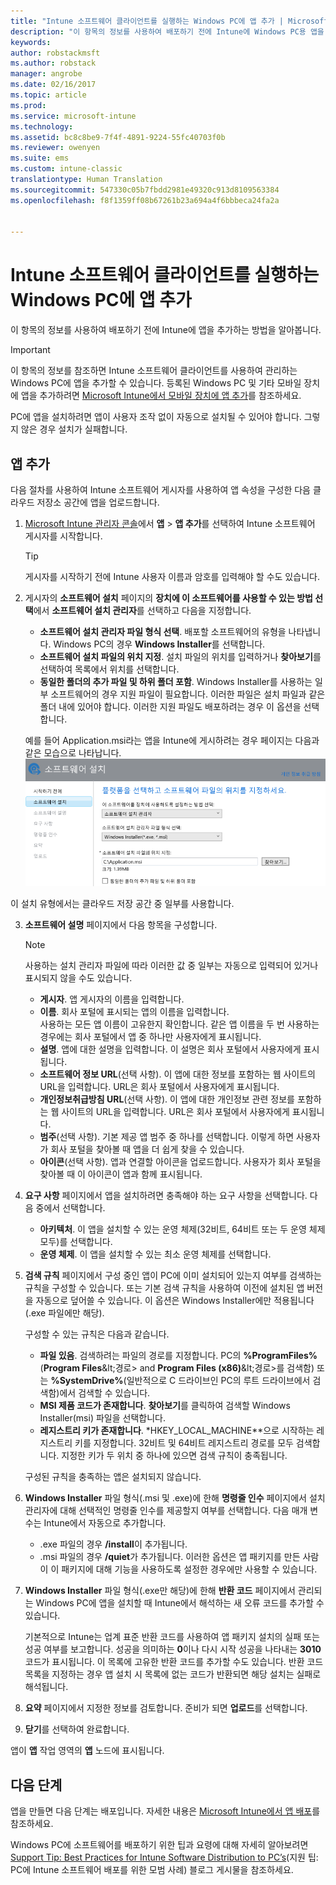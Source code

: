 ```yaml
---
title: "Intune 소프트웨어 클라이언트를 실행하는 Windows PC에 앱 추가 | Microsoft 문서"
description: "이 항목의 정보를 사용하여 배포하기 전에 Intune에 Windows PC용 앱을 추가하는 방법을 알아봅니다."
keywords: 
author: robstackmsft
ms.author: robstack
manager: angrobe
ms.date: 02/16/2017
ms.topic: article
ms.prod: 
ms.service: microsoft-intune
ms.technology: 
ms.assetid: bc8c8be9-7f4f-4891-9224-55fc40703f0b
ms.reviewer: owenyen
ms.suite: ems
ms.custom: intune-classic
translationtype: Human Translation
ms.sourcegitcommit: 547330c05b7fbdd2981e49320c913d8109563384
ms.openlocfilehash: f8f1359ff08b67261b23a694a4f6bbbeca24fa2a


---
```


# <a name="add-apps-for-windows-pcs-that-run-the-intune-software-client"></a>Intune 소프트웨어 클라이언트를 실행하는 Windows PC에 앱 추가

이 항목의 정보를 사용하여 배포하기 전에 Intune에 앱을 추가하는 방법을 알아봅니다.

> [!IMPORTANT]
> 이 항목의 정보를 참조하면 Intune 소프트웨어 클라이언트를 사용하여 관리하는 Windows PC에 앱을 추가할 수 있습니다. 등록된 Windows PC 및 기타 모바일 장치에 앱을 추가하려면 [Microsoft Intune에서 모바일 장치에 앱 추가](add-apps-for-mobile-devices-in-microsoft-intune.md)를 참조하세요.

PC에 앱을 설치하려면 앱이 사용자 조작 없이 자동으로 설치될 수 있어야 합니다. 그렇지 않은 경우 설치가 실패합니다.


## <a name="add-the-app"></a>앱 추가
다음 절차를 사용하여 Intune 소프트웨어 게시자를 사용하여 앱 속성을 구성한 다음 클라우드 저장소 공간에 앱을 업로드합니다.

1.  [Microsoft Intune 관리자 콘솔](https://manage.microsoft.com)에서 **앱** &gt; **앱 추가**를 선택하여 Intune 소프트웨어 게시자를 시작합니다.

    > [!TIP]
    > 게시자를 시작하기 전에 Intune 사용자 이름과 암호를 입력해야 할 수도 있습니다.

2.  게시자의 **소프트웨어 설치** 페이지의 **장치에 이 소프트웨어를 사용할 수 있는 방법 선택**에서 **소프트웨어 설치 관리자**를 선택하고 다음을 지정합니다.

    - **소프트웨어 설치 관리자 파일 형식 선택**. 배포할 소프트웨어의 유형을 나타냅니다. Windows PC의 경우 **Windows Installer**를 선택합니다.
    - **소프트웨어 설치 파일의 위치 지정**. 설치 파일의 위치를 입력하거나 **찾아보기**를 선택하여 목록에서 위치를 선택합니다.
    - **동일한 폴더의 추가 파일 및 하위 폴더 포함**. Windows Installer를 사용하는 일부 소프트웨어의 경우 지원 파일이 필요합니다. 이러한 파일은 설치 파일과 같은 폴더 내에 있어야 합니다. 이러한 지원 파일도 배포하려는 경우 이 옵션을 선택합니다.

    예를 들어 Application.msi라는 앱을 Intune에 게시하려는 경우 페이지는 다음과 같은 모습으로 나타납니다. ![게시자의 소프트웨어 설정 페이지](./media/publisher-for-pc.png)

   이 설치 유형에서는 클라우드 저장 공간 중 일부를 사용합니다.

3.  **소프트웨어 설명** 페이지에서 다음 항목을 구성합니다.

    > [!NOTE]
    > 사용하는 설치 관리자 파일에 따라 이러한 값 중 일부는 자동으로 입력되어 있거나 표시되지 않을 수도 있습니다.

    - **게시자**. 앱 게시자의 이름을 입력합니다.
    - **이름**. 회사 포털에 표시되는 앱의 이름을 입력합니다.<br />사용하는 모든 앱 이름이 고유한지 확인합니다. 같은 앱 이름을 두 번 사용하는 경우에는 회사 포털에서 앱 중 하나만 사용자에게 표시됩니다.
    - **설명**. 앱에 대한 설명을 입력합니다. 이 설명은 회사 포털에서 사용자에게 표시됩니다.
    - **소프트웨어 정보 URL**(선택 사항). 이 앱에 대한 정보를 포함하는 웹 사이트의 URL을 입력합니다. URL은 회사 포털에서 사용자에게 표시됩니다.
    - **개인정보취급방침 URL**(선택 사항). 이 앱에 대한 개인정보 관련 정보를 포함하는 웹 사이트의 URL을 입력합니다. URL은 회사 포털에서 사용자에게 표시됩니다.
    - **범주**(선택 사항). 기본 제공 앱 범주 중 하나를 선택합니다. 이렇게 하면 사용자가 회사 포털을 찾아볼 때 앱을 더 쉽게 찾을 수 있습니다.
    - **아이콘**(선택 사항). 앱과 연결할 아이콘을 업로드합니다. 사용자가 회사 포털을 찾아볼 때 이 아이콘이 앱과 함께 표시됩니다.

4.  **요구 사항** 페이지에서 앱을 설치하려면 충족해야 하는 요구 사항을 선택합니다. 다음 중에서 선택합니다.

    - **아키텍처**. 이 앱을 설치할 수 있는 운영 체제(32비트, 64비트 또는 두 운영 체제 모두)를 선택합니다.
    - **운영 체제**. 이 앱을 설치할 수 있는 최소 운영 체제를 선택합니다.

5.  **검색 규칙** 페이지에서 구성 중인 앱이 PC에 이미 설치되어 있는지 여부를 검색하는 규칙을 구성할 수 있습니다.  또는 기본 검색 규칙을 사용하여 이전에 설치된 앱 버전을 자동으로 덮어쓸 수 있습니다. 이 옵션은 Windows Installer에만 적용됩니다(.exe 파일에만 해당).

    구성할 수 있는 규칙은 다음과 같습니다.
    - **파일 있음**. 검색하려는 파일의 경로를 지정합니다. PC의 **%ProgramFiles%**(**Program Files**\&lt;경로&gt; and **Program Files (x86)**\&lt;경로&gt;를 검색함) 또는 **%SystemDrive%**(일반적으로 C 드라이브인 PC의 루트 드라이브에서 검색함)에서 검색할 수 있습니다.
    - **MSI 제품 코드가 존재합니다**. **찾아보기**를 클릭하여 검색할 Windows Installer(msi) 파일을 선택합니다.
    - **레지스트리 키가 존재합니다**. *HKEY_LOCAL_MACHINE\**으로 시작하는 레지스트리 키를 지정합니다. 32비트 및 64비트 레지스트리 경로를 모두 검색합니다. 지정한 키가 두 위치 중 하나에 있으면 검색 규칙이 충족됩니다.

    구성된 규칙을 충족하는 앱은 설치되지 않습니다.

6.  **Windows Installer** 파일 형식(.msi 및 .exe)에 한해 **명령줄 인수** 페이지에서 설치 관리자에 대해 선택적인 명령줄 인수를 제공할지 여부를 선택합니다.
    다음 매개 변수는 Intune에서 자동으로 추가합니다.
    - .exe 파일의 경우 **/install**이 추가됩니다.
    - .msi 파일의 경우 **/quiet**가 추가됩니다.
    이러한 옵션은 앱 패키지를 만든 사람이 이 패키지에 대해 기능을 사용하도록 설정한 경우에만 사용할 수 있습니다.

7.  **Windows Installer** 파일 형식(.exe만 해당)에 한해 **반환 코드** 페이지에서 관리되는 Windows PC에 앱을 설치할 때 Intune에서 해석하는 새 오류 코드를 추가할 수 있습니다.

    기본적으로 Intune는 업계 표준 반환 코드를 사용하여 앱 패키지 설치의 실패 또는 성공 여부를 보고합니다. 성공을 의미하는 **0**이나 다시 시작 성공을 나타내는 **3010** 코드가 표시됩니다. 이 목록에 고유한 반환 코드를 추가할 수도 있습니다. 반환 코드 목록을 지정하는 경우 앱 설치 시 목록에 없는 코드가 반환되면 해당 설치는 실패로 해석됩니다.

8.  **요약** 페이지에서 지정한 정보를 검토합니다. 준비가 되면 **업로드**를 선택합니다.

9. **닫기**를 선택하여 완료합니다.

앱이 **앱** 작업 영역의 **앱** 노드에 표시됩니다.

## <a name="next-steps"></a>다음 단계

앱을 만들면 다음 단계는 배포입니다. 자세한 내용은 [Microsoft Intune에서 앱 배포](deploy-apps.md)를 참조하세요.

Windows PC에 소프트웨어를 배포하기 위한 팁과 요령에 대해 자세히 알아보려면 [Support Tip: Best Practices for Intune Software Distribution to PC’s](https://blogs.technet.microsoft.com/intunesupport/2016/06/13/support-tip-best-practices-for-intune-software-distribution-to-pcs/)(지원 팁: PC에 Intune 소프트웨어 배포를 위한 모범 사례) 블로그 게시물을 참조하세요.



<!--HONumber=Feb17_HO3-->


